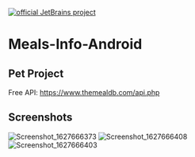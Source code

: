 [![official JetBrains project](https://jb.gg/badges/official.svg)](https://confluence.jetbrains.com/display/ALL/JetBrains+on+GitHub)

# Meals-Info-Android

## Pet Project
Free API: https://www.themealdb.com/api.php

## Screenshots
![Screenshot_1627666373](https://user-images.githubusercontent.com/50268957/127691708-a12e76e1-1190-46c3-a5cc-cbf513fab90e.png)
![Screenshot_1627666408](https://user-images.githubusercontent.com/50268957/127691773-75c16d14-a4ff-4a49-ad40-cac84e0bd665.png)
![Screenshot_1627666403](https://user-images.githubusercontent.com/50268957/127691780-9153d711-411c-4aa9-94b0-6d8ea1b41528.png)

